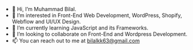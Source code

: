 - 👋 Hi, I’m Muhammad Bilal.
- 👀 I’m interested in Front-End Web Development, WordPress, Shopify, Webflow and UI/UX Design.
- 🌱 I’m currently learning JavaScript and its Frameworks.
- 💞️ I’m looking to collaborate on Front-End and Wordpress Development.
- 📫 You can reach out to me at bilalkk63@gmail.com

<!---
bilalkk9/bilalkk9 is a ✨ special ✨ repository because its `README.md` (this file) appears on your GitHub profile.
You can click the Preview link to take a look at your changes.
--->
